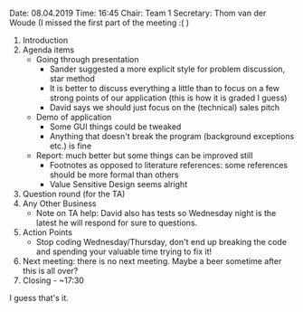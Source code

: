 Date: 08.04.2019
Time: 16:45
Chair: Team 1
Secretary: Thom van der Woude
(I missed the first part of the meeting :( )

1.	Introduction
2.	Agenda items
	- Going through presentation
		- Sander suggested a more explicit style for problem discussion, star method
		- It is better to discuss everything a little than to focus on a few strong points of our application (this is how it is graded I guess)
		- David says we should just focus on the (technical) sales pitch
	- Demo of application
		- Some GUI things could be tweaked
		- Anything that doesn't break the program (background exceptions etc.) is fine
	- Report: much better but some things can be improved still
		- Footnotes as opposed to literature references: some references should be more formal than others
		- Value Sensitive Design seems alright
3.  Question round (for the TA)
4.	Any Other Business
	- Note on TA help: David also has tests so Wednesday night is the latest he will respond for sure to questions.
5.	Action Points
	- Stop coding Wednesday/Thursday, don't end up breaking the code and spending your valuable time trying to fix it!
6.	Next meeting: there is no next meeting. Maybe a beer sometime after this is all over?
7.	Closing - ~17:30

I guess that's it.